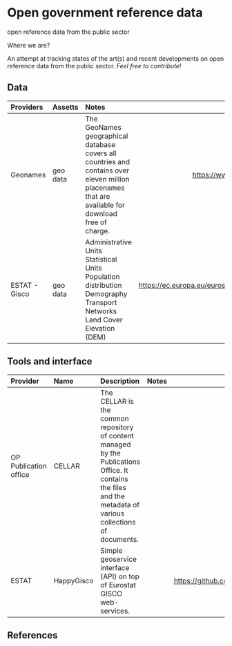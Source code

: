 # Open government reference data
open reference data from the public sector

Where we are?

An attempt at tracking states of the art(s) and recent developments on open reference data from the public sector. *Feel free to contribute!*

## Data



| Providers | Assetts  | Notes | Link   |
| :------------- | :------------- | :-------- | :-----: |
|Geonames| geo data | The GeoNames geographical database covers all countries and contains over eleven million placenames that are available for download free of charge. | https://www.geonames.org/ |
| ESTAT - Gisco | geo data | Administrative Units <br /> Statistical Units <br /> Population distribution <br /> Demography <br /> Transport Networks <br /> Land Cover <br /> Elevation (DEM) | https://ec.europa.eu/eurostat/web/gisco/geodata/reference-data  |


## Tools and interface
| Provider | Name | Description | Notes | Link  |
| :------------- | :------------- | :------------- | :-------- | :-----: |
| OP Publication office| CELLAR | The CELLAR is the common repository of content managed by the Publications Office. It contains the files and the metadata of various collections of documents.| | |
| ESTAT | HappyGisco | Simple geoservice interface (API) on top of Eurostat GISCO web-services. |  | https://github.com/eurostat/happyGISCO  |



## References
